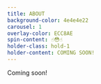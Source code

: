 ```yaml
---
title: ABOUT
background-color: 4e4e4e22
carousel: 1
overlay-color: ECC8AE
spin-content: ☝️😳☝️
holder-class: hold-1
holder-content: COMING SOON!
---
```


Coming soon!
